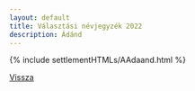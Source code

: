 ```yaml
---
layout: default
title: Választási névjegyzék 2022
description: Ádánd
---
```


{% include settlementHTMLs/AAdaand.html %}

[Vissza](../)